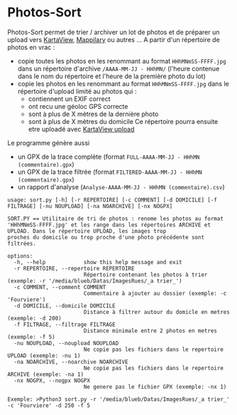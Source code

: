 # Photos-Sort

Photos-Sort permet de trier / archiver un lot de photos et de préparer un upload vers 
[KartaView](https://kartaview.org), [Mappilary](https://www.mapillary.com) ou autres ...
A partir d'un répertoire de photos en vrac :
* copie toutes les photos en les renommant au format `HHhMNmSS-FFFF.jpg` dans un répertoire 
d'archive `/AAAA-MM-JJ - HHhMN/` (l'heure contenue dans le nom du répertoire et l'heure de la première photo du lot)
* copie les photos en les renommant au format `HHhMNmSS-FFFF.jpg` dans le répertoire d'upload limité au photos qui :
  - contiennent un EXIF correct
  - ont recu une géoloc GPS correcte
  - sont à plus de X mètres de la dernière photo
  - sont à plus de X mètres du domicile
Ce répertoire pourra ensuite etre uploadé avec [KartaView upload](https://github.com/kartaview/upload-scripts)

Le programme génère aussi
* un GPX de la trace complète (format `FULL-AAAA-MM-JJ - HHhMN (commentaire).gpx`)
* un GPX de la trace filtrée (format `FILTERED-AAAA-MM-JJ - HHhMN (commentaire).gpx`)
* un rapport d'analyse (`Analyse-AAAA-MM-JJ - HHhMN (commentaire).csv`)

```
usage: sort.py [-h] [-r REPERTOIRE] [-c COMMENT] [-d DOMICILE] [-f FILTRAGE] [-nu NOUPLOAD] [-na NOARCHIVE] [-nx NOGPX]

SORT.PY == Utilitaire de tri de photos : renome les photos au format 'HHhMNmSS-FFFF.jpg' et les range dans les répertoires ARCHIVE et UPLOAD. Dans le répertoire UPLOAD, les images trop
proches du domicile ou trop proche d'une photo précédente sont filtrées.

options:
  -h, --help            show this help message and exit
  -r REPERTOIRE, --repertoire REPERTOIRE
                        Répertoire contenant les photos à trier (exemple: -r '/media/blueb/Datas/ImagesRues/_a trier_')
  -c COMMENT, --comment COMMENT
                        Commentaire à ajouter au dossier (exemple: -c 'Fourviere')
  -d DOMICILE, --domicile DOMICILE
                        Distance à filtrer autour du domicle en metres (exemple: -d 200)
  -f FILTRAGE, --filtrage FILTRAGE
                        Distance minimale entre 2 photos en metres (exemple: -f 5)
  -nu NOUPLOAD, --noupload NOUPLOAD
                        Ne copie pas les fichiers dans le repertoire UPLOAD (exemple: -nu 1)
  -na NOARCHIVE, --noarchive NOARCHIVE
                        Ne copie pas les fichiers dans le repertoire ARCHIVE (exemple: -na 1)
  -nx NOGPX, --nogpx NOGPX
                        Ne genere pas le fichier GPX (exemple: -nx 1)

Exemple: >Python3 sort.py -r '/media/blueb/Datas/ImagesRues/_a trier_' -c 'Fourviere' -d 250 -f 5

```
